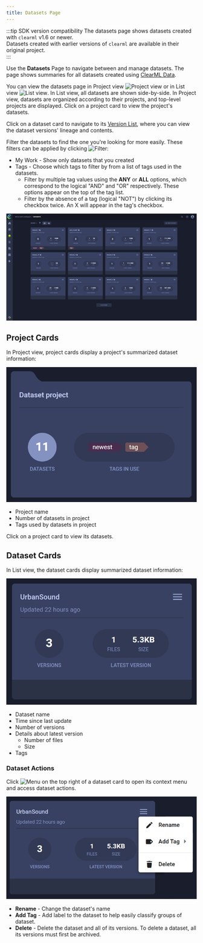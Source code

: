 ```yaml
---
title: Datasets Page
---
```


:::tip SDK version compatibility
The datasets page shows datasets created with `clearml` v1.6 or newer.  
Datasets created with earlier versions of `clearml` are available in their original project.  
:::

Use the **Datasets** Page to navigate between and manage datasets. The page shows summaries 
for all datasets created using [ClearML Data](../../clearml_data/clearml_data.md).

You can view the datasets page in Project view <img src="/docs/latest/icons/ico-project-view.svg" alt="Project view" className="icon size-md" /> 
or in List view <img src="/docs/latest/icons/ico-flat-view.svg" alt="List view" className="icon size-md" />. In List 
view, all datasets are shown side-by-side. In Project view, datasets are organized according to their projects, and 
top-level projects are displayed. Click on a project card to view the project's datasets.

Click on a dataset card to navigate to its [Version List](webapp_dataset_viewing.md), where you can view the 
dataset versions' lineage and contents. 

Filter the datasets to find the one you're looking for more easily. These filters can be applied by clicking <img src="/docs/latest/icons/ico-filter-off.svg" alt="Filter" className="icon size-md" />:
* My Work - Show only datasets that you created
* Tags - Choose which tags to filter by from a list of tags used in the datasets.
  * Filter by multiple tag values using the **ANY** or **ALL** options, which correspond to the logical "AND" and "OR" 
  respectively. These options appear on the top of the tag list.
  * Filter by the absence of a tag (logical "NOT") by clicking its checkbox twice. An X will appear in the tag's checkbox.

![Dataset page](../../img/webapp_dataset_page.png)

## Project Cards

In Project view, project cards display a project's summarized dataset information:

<div class="max-w-50">

![Project card](../../img/webapp_dataset_project_card.png)

</div>

* Project name
* Number of datasets in project
* Tags used by datasets in project

Click on a project card to view its datasets.



## Dataset Cards

In List view, the dataset cards display summarized dataset information:

<div class="max-w-50">

![Dataset card](../../img/webapp_dataset_card.png)

</div>

* Dataset name
* Time since last update
* Number of versions
* Details about latest version
  * Number of files
  * Size
* Tags 

### Dataset Actions

Click <img src="/docs/latest/icons/ico-bars-menu.svg" alt="Menu" className="icon size-md space-sm" /> on the top right
of a dataset card to open its context menu and access dataset actions.  

<div class="max-w-50">

![Dataset context menu](../../img/webapp_dataset_card_context_menu.png)

</div>

* **Rename** - Change the dataset's name
* **Add Tag** - Add label to the dataset to help easily classify groups of dataset.
* **Delete** - Delete the dataset and all of its versions. To delete a dataset, all its versions must first be 
  archived. 